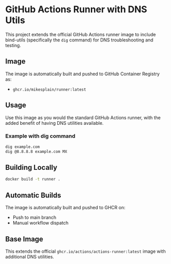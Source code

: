 # GitHub Actions Runner with DNS Utils

This project extends the official GitHub Actions runner image to include bind-utils (specifically the `dig` command) for DNS troubleshooting and testing.

## Image

The image is automatically built and pushed to GitHub Container Registry as:
- `ghcr.io/mikesplain/runner:latest`

## Usage

Use this image as you would the standard GitHub Actions runner, with the added benefit of having DNS utilities available.

### Example with dig command

```bash
dig example.com
dig @8.8.8.8 example.com MX
```

## Building Locally

```bash
docker build -t runner .
```

## Automatic Builds

The image is automatically built and pushed to GHCR on:
- Push to main branch
- Manual workflow dispatch

## Base Image

This extends the official `ghcr.io/actions/actions-runner:latest` image with additional DNS utilities.